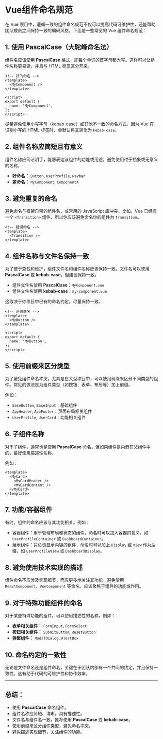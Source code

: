 # Vue组件命名规范

在 Vue 项目中，遵循一致的组件命名规范不仅可以提高代码可维护性，还能帮助团队成员之间保持一致的编码风格。下面是一些常见的 Vue 组件命名规范：

## 1. **使用 PascalCase（大驼峰命名法）**

组件名应该使用 **PascalCase** 格式，即每个单词的首字母都大写。这样可以让组件名称更易读，并且与 HTML 标签区分开来。

```vue
<!-- 好的命名 -->
<template>
  <MyComponent />
</template>

<script>
export default {
  name: 'MyComponent',
};
</script>
```

尽量避免使用小写字母（kebab-case）或其他不一致的命名方式，因为 Vue 在识别小写的 HTML 标签时，会默认将其转化为 `kebab-case`。

## 2. **组件名称应简短且有意义**

组件名称应简洁明了，能够表达该组件的功能或用途。避免使用过于抽象或无意义的名称。

* **好命名：** `Button`, `UserProfile`, `Navbar`
* **差命名：** `MyComponent`, `ComponentA`

## 3. **避免重复的命名**

避免命名与框架自带的组件名、或常用的 JavaScript 库冲突。比如，Vue 已经有一个 `<Transition>` 组件，所以你应该避免命名你的组件为 `Transition`。

```vue
<!-- 错误命名 -->
<template>
  <Transition />
</template>
```

## 4. **组件名称与文件名保持一致**

为了便于查找和维护，组件文件名和组件名称应该保持一致。文件名可以使用 **PascalCase** 或 **kebab-case**，但建议保持一致。

* 组件文件名使用 **PascalCase**：`MyComponent.vue`
* 组件文件名使用 **kebab-case**：`my-component.vue`

这取决于你项目中已有的命名约定，尽量保持一致。

```vue
<!-- 正确命名 -->
<template>
  <MyButton />
</template>

<script>
export default {
  name: 'MyButton',
};
</script>
```

## 5. **使用前缀来区分类型**

为了避免组件命名冲突，尤其是在大型项目中，可以使用前缀来区分不同类型的组件。常见的做法是为组件类型（如按钮、表单、布局等）加上前缀。

例如：

* `BaseButton`, `BaseInput`：基础组件
* `AppHeader`, `AppFooter`：页面布局相关组件
* `UserProfile`, `UserCard`：功能相关组件

## 6. **子组件名称**

对于子组件，通常也是使用 **PascalCase** 命名，但如果组件是内嵌在父组件中的，最好使用描述性名称。

例如：

```vue
<template>
  <MyCard>
    <MyCardHeader />
    <MyCardContent />
  </MyCard>
</template>
```

## 7. **功能/容器组件**

有时，组件的命名应该与其功能相关。例如：

* 容器组件：用于管理布局和状态的组件，命名时可以加入容器的含义，如 `UserProfileContainer` 或 `DashboardContainer`。
* 展示组件：只负责显示内容的组件，命名时可以加上 `Display` 或 `View` 作为后缀，如 `UserProfileView` 或 `DashboardDisplay`。

## 8. **避免使用技术实现的描述**

组件命名不应涉及实现细节，而应更多地关注其功能。避免使用 `ReactComponent`、`VueComponent` 等命名，应该聚焦于组件的功能或作用。

## 9. **对于特殊功能组件的命名**

对于某些特殊功能的组件，可以使用描述性的名称，例如：

* **表单相关组件：** `FormInput`, `FormSelect`
* **按钮相关组件：** `SubmitButton`, `ResetButton`
* **弹窗组件：** `ModalDialog`, `AlertBox`

## 10. **命名约定的一致性**

无论是文件命名还是组件命名，关键在于团队内部有一个共同的约定，并且保持一致性。这有助于代码的可维护性和协作效率。

---

## 总结：

* 使用 **PascalCase** 命名组件。
* 组件名称应简短、清晰，具有描述性。
* 文件名与组件名一致，推荐使用 **PascalCase** 或 **kebab-case**。
* 使用前缀来区分组件类型，避免命名冲突。
* 避免描述实现细节，关注组件的功能。


